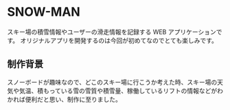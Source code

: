 # SNOW-MAN

スキー場の積雪情報やユーザーの滑走情報を記録する WEB アプリケーションです。
オリジナルアプリを開発するのは今回が初めてなのでとても楽しみです。

## 制作背景

スノーボードが趣味なので、どこのスキー場に行こうか考えた時、スキー場の天気や気温、積もっている雪の雪質や積雪量、稼働しているリフトの情報などがわかれば便利だと思い、制作に至りました。
